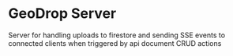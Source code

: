 # GeoDrop Server

Server for handling uploads to firestore and sending SSE events to connected clients when triggered by api document CRUD actions